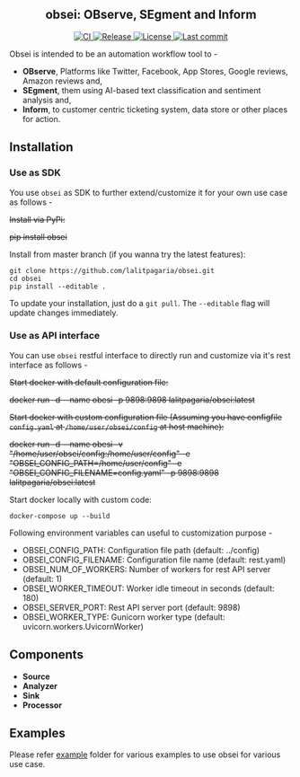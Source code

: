 <h2 align="center">
    obsei: OBserve, SEgment and Inform
</h2>

<p align="center">
    <a href="https://github.com/lalitpagaria/obsei/actions">
        <img alt="CI" src="https://github.com/lalitpagaria/obsei/workflows/CI/badge.svg?branch=master">
    </a>
    <a href="https://github.com/lalitpagaria/obsei/releases">
        <img alt="Release" src="https://img.shields.io/github/v/release/lalitpagaria/obsei?include_prereleases">
    </a>
    <a href="https://github.com/lalitpagaria/obsei/blob/master/LICENSE">
        <img alt="License" src="https://img.shields.io/github/license/lalitpagaria/obsei?color=blue">
    </a>
    <a href="https://github.com/lalitpagaria/obsei/commits/master">
        <img alt="Last commit" src="https://img.shields.io/github/last-commit/lalitpagaria/obsei">
    </a>
</p>

Obsei is intended to be an automation workflow tool to -
 - **OBserve**, Platforms like Twitter, Facebook, App Stores, Google reviews, Amazon reviews and,
 - **SEgment**, them using AI-based text classification and sentiment analysis and,
 - **Inform**, to customer centric ticketing system, data store or other places for action.

## Installation

### Use as SDK
You use `obsei` as SDK to further extend/customize it for your own use case as follows -

~~Install via PyPi:~~

~~pip install obsei~~

Install from master branch (if you wanna try the latest features):

    git clone https://github.com/lalitpagaria/obsei.git
    cd obsei
    pip install --editable .

To update your installation, just do a `git pull`. The `--editable` flag
will update changes immediately.

### Use as API interface
You can use `obsei` restful interface to directly run and customize via it's rest interface as follows -

~~Start docker with default configuration file:~~

~~docker run -d --name obesi -p 9898:9898 lalitpagaria/obsei:latest~~

~~Start docker with custom configuration file (Assuming you have configfile `config.yaml` at `/home/user/obsei/config` at host machine):~~

~~docker run -d --name obesi -v "/home/user/obsei/config:/home/user/config" -e "OBSEI_CONFIG_PATH=/home/user/config" -e "OBSEI_CONFIG_FILENAME=config.yaml" -p 9898:9898 lalitpagaria/obsei:latest~~

Start docker locally with custom code:

    docker-compose up --build

Following environment variables can useful to customization purpose -
- OBSEI_CONFIG_PATH: Configuration file path (default: ../config)
- OBSEI_CONFIG_FILENAME: Configuration file name (default: rest.yaml)
- OBSEI_NUM_OF_WORKERS: Number of workers for rest API server (default: 1)
- OBSEI_WORKER_TIMEOUT: Worker idle timeout in seconds (default: 180)
- OBSEI_SERVER_PORT: Rest API server port (default: 9898)
- OBSEI_WORKER_TYPE: Gunicorn worker type (default: uvicorn.workers.UvicornWorker)

## Components

- **Source**
- **Analyzer**
- **Sink**
- **Processor**

## Examples
Please refer [example](https://github.com/lalitpagaria/obsei/tree/master/example) folder for various examples to use obsei for various use case.
